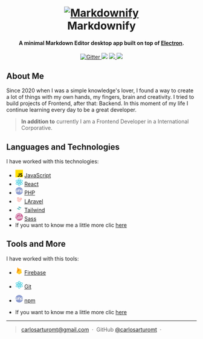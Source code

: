 <h1 align="center">
  <br>
  <a href="http://www.amitmerchant.com/electron-markdownify"><img src="https://raw.githubusercontent.com/amitmerchant1990/electron-markdownify/master/app/img/markdownify.png" alt="Markdownify" width="200"></a>
  <br>
  Markdownify
  <br>
</h1>

<h4 align="center">A minimal Markdown Editor desktop app built on top of <a href="http://electron.atom.io" target="_blank">Electron</a>.</h4>

<p align="center">
  <a href="https://badge.fury.io/js/electron-markdownify">
    <img src="https://badge.fury.io/js/electron-markdownify.svg"
         alt="Gitter">
  </a>
  <a href="https://gitter.im/amitmerchant1990/electron-markdownify"><img src="https://badges.gitter.im/amitmerchant1990/electron-markdownify.svg"></a>
  <a href="https://saythanks.io/to/bullredeyes@gmail.com">
      <img src="https://img.shields.io/badge/SayThanks.io-%E2%98%BC-1EAEDB.svg">
  </a>
  <a href="https://www.paypal.me/AmitMerchant">
    <img src="https://img.shields.io/badge/$-donate-ff69b4.svg?maxAge=2592000&amp;style=flat">
  </a>
</p>


## About Me

Since 2020 when I was a simple knowledge's lover, I found a way to create a lot of things with my own hands, my fingers, brain and creativity. I tried to build projects of Frontend, after that: Backend. In this moment of my life I continue learning every day to be a great developer. 


> **In addition to**
> currently I am a Frontend Developer in a International Corporative.



## Languages and Technologies

I  have worked with this technologies:

- <img src='./imgs/js.png'  width="20" height="20"/> [JavaScript](https://developer.mozilla.org/es/docs/Web/JavaScript)
- <img src='./imgs/react.png'  width="20" height="20"/> [React](https://legacy.reactjs.org/docs/getting-started.html)
- <img src='./imgs/php.png'  width="20" height="20"/> [PHP](https://www.php.net/)
- <img src='./imgs/laravel.png'  width="20" height="20"/> [LAravel](https://laravel.com/)
- <img src='./imgs/tailwind.png'  width="20" height="20"/> [Tailwind](https://tailwindcss.com/)
- <img src='./imgs/sass.png'  width="20" height="20"/> [Sass](https://sass-lang.com/documentation/)
- If you want to know me a little more clic [here](https://camtlead.com/)

## Tools and More

I  have worked with this tools:

- <img src='./imgs/firebase.png'  width="20" height="20"/> [Firebase](https://firebase.google.com/?hl=es)
- <img src='./imgs/react.png'  width="20" height="20"/> [Git](https://git-scm.com/)
- <img src='./imgs/php.png'  width="20" height="20"/> [npm](https://www.npmjs.com/)


- If you want to know me a little more clic [here](https://camtlead.com/)

---

> [carlosarturomt@gmail.com](https://camtlead.com/) &nbsp;&middot;&nbsp;
> GitHub [@carlosarturomt](https://github.com/carlosarturomt) &nbsp;&middot;&nbsp;
